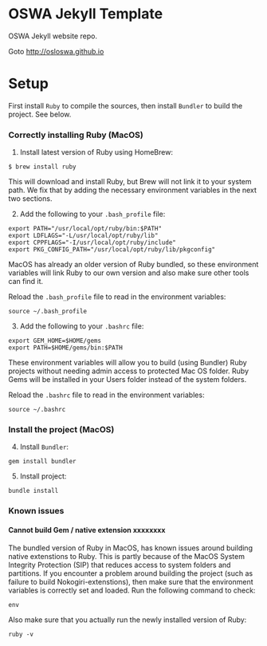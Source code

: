 # OSWA Jekyll Template

OSWA Jekyll website repo.

Goto http://osloswa.github.io

# Setup

First install `Ruby` to compile the sources, then install `Bundler` to build the project. See below.

### Correctly installing Ruby (MacOS)

1. Install latest version of Ruby using HomeBrew:

```
$ brew install ruby
```

This will download and install Ruby, but Brew will not link it to your system path. We fix that by adding the necessary environment variables in the next two sections.

2. Add the following to your `.bash_profile` file:

```
export PATH="/usr/local/opt/ruby/bin:$PATH"                    
export LDFLAGS="-L/usr/local/opt/ruby/lib"
export CPPFLAGS="-I/usr/local/opt/ruby/include"
export PKG_CONFIG_PATH="/usr/local/opt/ruby/lib/pkgconfig"
```   

MacOS has already an older version of Ruby bundled, so these environment variables will link Ruby to our own version and also make sure other tools can find it.

Reload the `.bash_profile` file to read in the environment variables:

```
source ~/.bash_profile
```  

3. Add the following to your `.bashrc` file:

```
export GEM_HOME=$HOME/gems
export PATH=$HOME/gems/bin:$PATH
```  

These environment variables will allow you to build (using Bundler) Ruby projects without needing admin access to protected Mac OS folder. Ruby Gems will be installed in your Users folder instead of the system folders.

Reload the `.bashrc` file to read in the environment variables:

```
source ~/.bashrc
```  

### Install the project (MacOS)

4. Install `Bundler`:

`gem install bundler`

5. Install project:

`bundle install`

### Known issues

#### Cannot build Gem / native extension xxxxxxxx

The bundled version of Ruby in MacOS, has known issues around building native extenstions to Ruby. This is partly because of the MacOS System Integrity Protection (SIP) that reduces access to system folders and partitions. If you encounter a problem around building the project (such as failure to build Nokogiri-extenstions), then make sure that the environment variables is correctly set and loaded. Run the following command to check:

`env`

Also make sure that you actually run the newly installed version of Ruby:

`ruby -v`
